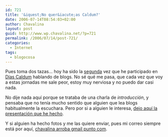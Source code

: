 ```yaml
---
id: 721
title: '&iquest;No quer&iacute;as Caldum?'
date: 2006-07-14T08:54:03+02:00
author: Chavalina
layout: post
guid: http://www.wp.chavalina.net/?p=721
permalink: /2006/07/14/post-721/
categories:
  - Internet
tags:
  - blogocosa
---
```

Pues toma dos tazas… hoy ha sido la <a href="http://chavalina.net/comentar.php?idpost=522" target="_blank">segunda</a> vez que he participado en <a href="http://diascaldum.um.es/" target="_blank">D&iacute;as Caldum</a> hablando de blogs. No sé qué me pasa, que cada vez que voy a estas jornadas me sale peor, estoy muy nerviosa y no puedo dar casi nada.

No dije nada aqu&iacute; porque se trataba de una charla de _introducci&oacute;n_, y pensaba que no ten&iacute;a mucho sentido que alguien que lea blogs habitualmente la escuchara. Pero por si a alguien le interesa, <a href="http://www.chavalina.net/ficheros/caldum3.pdf" target="_blank">dejo aqu&iacute; la presentaci&oacute;n que he hecho</a>.

Y si alguien ha hecho fotos y me las quiere enviar, pues mi correo siempre está por aqu&iacute;, <a href="mailto:chavalina@gmail.com" target="_blank">chavalina arroba gmail punto com</a>.